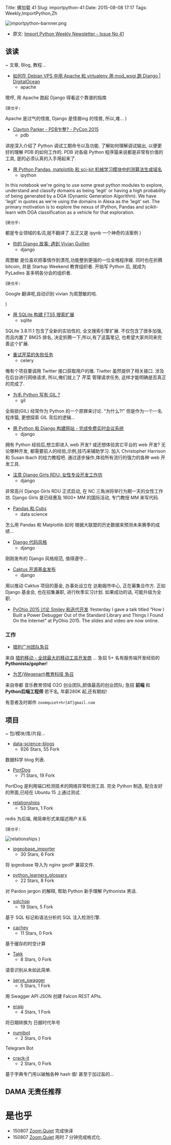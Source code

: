 Title: 蠎加载 41
Slug: importpython-41
Date: 2015-08-08 17:17
Tags: Weekly,ImportPython,Zh

![importpython-barnner.png](http://zoomq.qiniudn.com/ZQCollection/snap/importpython-barnner.png?imageView2/2/h/210)


- 原文: [Import Python Weekly Newsletter - Issue No 41](http://importpython.com/newsletter/no/41/)



## 该读
~ 文章, Blog, 教程...


- [如何在 Debian VPS 中用 Apache 和 virtualenv 用 mod_wsgi 跑 Django | DigitalOcean](https://www.digitalocean.com/community/tutorials/how-to-run-django-with-mod_wsgi-and-apache-with-a-virtualenv-python-environment-on-a-debian-vps)
    + apache

嗯哼, 用 Apache 跑起 Django 得看这个靠谱的指南

(`是也乎:`

Apache 是过气的怪兽, Django 是怪兽ing 的怪兽,
所以,难...
)

- [Clayton Parker - PDB乍整? - PyCon 2015](https://www.youtube.com/watch?v=P0pIW5tJrRM)
    + pdb

讲座深入介绍了 Python 调试工期命令以及功能.
了解如何理解调试输出,
以便更好的理解 PDB 的如何工作的.
PDB 对各级 Python 程序猿来说都是非常有价值的工具,
是的必须认真的入手用起来了.

- [用 Python Pandas, matplotlib 和 sci-kit 机械学习模块中的测算法生成域名](http://nbviewer.ipython.org/github/ClickSecurity/data_hacking/blob/master/dga_detection/DGA_Domain_Detection.ipynb)
    + ipython

In this notebook we're going to use some great python modules to explore, understand and classify domains as being 'legit' or having a high probability of being generated by a DGA (Dynamic Generation Algorithm). We have 'legit' in quotes as we're using the domains in Alexa as the 'legit' set. The primary motivation is to explore the nexus of IPython, Pandas and scikit-learn with DGA classification as a vehicle for that exploration.

(`是也乎:`

都是专业领域的名词,就不翻译了.反正又是 ipynb 一个神奇的活案例
)

- [你的 Django 故事: 遇到 Vivian Guillen](http://blog.djangogirls.org/post/125749719318)
    + django

周慧敏 是位喜欢把事情作到漂亮,功能整到更强的一位全桟程序媛.
同时也在折腾bitcoin,
并是 Startup Weekend 教育组织者.
开始写 Python 后,
就成为 PyLadies 圣多明各分会的组织者.

(`是也乎:`

Google 翻译呢,自动识别 vivian 为周慧敏的哈.

)

- [用 SQLite 构建 FTS5 搜索扩展](http://charlesleifer.com/blog/building-the-sqlite-fts5-search-extension/)
    - sqlite

SQLite 3.8.11.1 包含了全新的实验性的,
全文搜索引擎扩展.
不仅包含了很多加强,而且内置了 BM25 排名,
决定折腾一下,所以,有了这篇笔记,
也希望大家共同来完善这个扩展.

- [重试芹菜的失败任务](http://agiliq.com/blog/2015/08/retrying-celery-failed-tasks/)
    - celery

俺有个项目要调用 Twitter 接口获取用户的推.
Tiwtter 虽然提供了相关接口.
涉及在后台进行网络请求,
所以,俺们就上了 芹菜 管理请求任务,
这样才能明确是否真正的完成了.


- [为毛 Python 写有 GIL ?](http://www.reddit.com/r/Python/comments/3fqpys/why_was_python_written_with_the_gil/)
    - gil

全局锁(GIL) 经常作为 Python 的一个原罪来讨论.
"为什么?!"
但是作为一个一名程序猿,
更想探索 GIL 背后的逻辑...


- [用 Python 和 Django 构建网站 - 完成免费实时会议系统](http://www.microsoftvirtualacademy.com/liveevents/building-websites-with-python-and-django)
    - django

拥有 Python 经验后,想立即进入 web 开发?
或还想体验其它平台的 web 开发?
无论哪种开发,
都需要前人的经验,示例,技巧来辅助学习.
加入 Christopher Harrison 和 Susan Ibach 的给力教程吧.
通过逐步操作,体验所有流行的强力的各种 web 开发工具.



- [注意 Django Girls RDU: 女性专设开发工作坊](https://www.caktusgroup.com/blog/2015/08/05/announcing-django-girls-rdu-free-coding-workshop-women/)
    - django

非常高兴 Django Girls RDU 正式启动,
在 NC 三角洲将举行为期一天的女性工作坊.
Django Girls
是已经惠及 1600+ MM 的国际活动,
专门教授 MM 来写代码.

- [Pandas 和 Cubs](http://leancrew.com/all-this/2015/08/pandas-and-cubs/)
    - data science

怎么用 Pandas 和 Matplotlib 如何
根据大联盟的历史数据来预测未来赛季的成绩...


- [Django 代码风格](https://docs.djangoproject.com/en/1.8/internals/contributing/writing-code/coding-style/)
    - django

刚刚发布的 Django 风格规范,
值得遵守...

- [Caktus 开源基金发布](https://www.caktusgroup.com/blog/2015/08/06/announcing-caktus-open-source-fellowship/)
    + django

用以推动 Caktus 项目的基金,
办事处设立在 达勒姆市中心, 正在募集合作方.
正如 Django 基金会,
也在招集兼职, 进行秋季实习计划.
如果成功的话, 可能升级为全职.


- [PyOhio 2015 讨论 Smiley 和迭代开发](http://feedproxy.google.com/~r/DougHellmann/~3/8lMTjAlcCSQ/pyohio-talk-on-smiley-and-iterative-development.html)
Yesterday I gave a talk titled “How I Built a Power Debugger Out of the Standard Library and Things I Found On the Internet” at PyOhio 2015. The slides and video are now online. 

### 工作

- [猎豹广州团队急召](https://github.com/cheetahmobile/CMBM/wiki/BmGzHr)

来自 [猎豹移动 - 全球最大的移动工具开发商](http://www.cmcm.com/zh-cn/cm-backup/) ...
急招 5+ 名有服务端开发经验的 **Pythonista/gopher**!


- [为艺(Wegenart)教育科技 急召](https://github.com/ZoomQuiet/zoomquiet/wiki/Hr4Wegenart)

来自帝都 音乐教育领域 O2O 创业团队,颜值最高的创业团队;
急招 **前端** 和 **Python后端工程师** 若干名, 年薪280K 起,还有期权!

有意者及时邮件 `zoomquiet+hr[AT]gmail.com`


## 项目
~ 包/模块/库/片段...

- [data-science-blogs](https://github.com/rushter/data-science-blogs)
    - 926 Stars, 55 Fork

数据科学 blog 列表.

- [PortDog](https://github.com/puniaze/PortDog)
    - 71 Stars, 19 Fork

PortDog 是利用端口检测技术的网络异常检测工具.
完全 Python 制造,
配合友好的界面,已经在 Ubuntu 15 上通过测试.


- [relationships](https://github.com/emre/relationships)
    - 53 Stars, 1 Fork

redis 为后端,
用简单形式来描述用户关系


(`是也乎:`

![relationships](https://camo.githubusercontent.com/e4848c7e224c2152e40d9bcd8aaf101e8c576204/687474703a2f2f692e696d6775722e636f6d2f48616b7278764a2e706e67)
)

- [ipgeobase_importer](https://github.com/m-messiah/ipgeobase_importer)
    - 30 Stars, 6 Fork

将 ipgeobase 导入为 nginx geoIP 兼容文件.

- [python_learners_glossary](https://github.com/catherinedevlin/python_learners_glossary)
    - 22 Stars, 8 Fork

对 Pardon jargon 的解释,
帮助 Python 新手理解 Pythonista 黑话.

- [sqlchop](https://github.com/chaitin/sqlchop)
    - 19 Stars, 5 Fork

基于 SQL 标记和语法分析的 SQL 注入检测引擎.


- [cachey](https://github.com/mrocklin/cachey)
    - 11 Stars, 0 Fork

基于缓存的时空计算

- [Takk](https://github.com/BlackLight/Takk)
    - 8 Stars, 0 Fork

语音识别从未如此简单.

- [serve_swagger](https://github.com/crowdwave/serve_swagger)
    - 5 Stars, 1 Fork

用 Swagger API JSON 创建 Falcon REST APIs.

- [erajp](https://github.com/recruit-mtl/erajp)
    - 4 Stars, 1 Fork

将日期转换为 日据时代年号


- [numibot](https://github.com/numixproject/numibot)
    - 2 Stars, 0 Fork

Telegram Bot

- [crack-it](https://github.com/shubham0d/crack-it)
    - 2 Stars, 0 Fork

基于字典专门用以破触各种 hash 值!
甚至于加过盐的...


## DAMA 无责任推荐

# 是也乎

- 150807 [Zoom.Quiet](http://zoomquiet.io) 完成快译
- 150807 [Zoom.Quiet](http://zoomquiet.io) 用时 7 分钟完成格式化.
